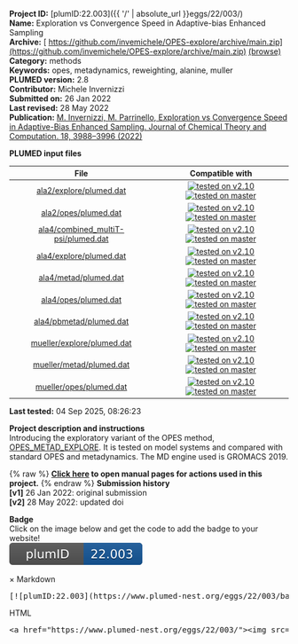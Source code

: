 **Project ID:** [plumID:22.003]({{ '/' | absolute_url }}eggs/22/003/)  
**Name:**  Exploration vs Convergence Speed in Adaptive-bias Enhanced Sampling  
**Archive:** [ https://github.com/invemichele/OPES-explore/archive/main.zip](https://github.com/invemichele/OPES-explore/archive/main.zip) [(browse)](https://github.com/invemichele/OPES-explore/tree/main)  
**Category:**  methods  
**Keywords:**  opes, metadynamics, reweighting, alanine, muller  
**PLUMED version:**  2.8  
**Contributor:**  Michele Invernizzi  
**Submitted on:** 26 Jan 2022  
**Last revised:** 28 May 2022  
**Publication:** [M. Invernizzi, M. Parrinello, Exploration vs Convergence Speed in Adaptive-Bias Enhanced Sampling. Journal of Chemical Theory and Computation. 18, 3988–3996 (2022)](http://dx.doi.org/10.1021/acs.jctc.2c00152)  
  
**PLUMED input files**  
  
| File     | Compatible with |  
|:--------:|:--------:|  
| [ala2/explore/plumed.dat](./data/ala2/explore/plumed.dat.md) |  [![tested on v2.10](https://img.shields.io/badge/v2.10-passing-green.svg)](data/ala2/explore/plumed.dat.plumed.stderr) [![tested on master](https://img.shields.io/badge/master-passing-green.svg)](data/ala2/explore/plumed.dat.plumed_master.stderr) |  
| [ala2/opes/plumed.dat](./data/ala2/opes/plumed.dat.md) |  [![tested on v2.10](https://img.shields.io/badge/v2.10-passing-green.svg)](data/ala2/opes/plumed.dat.plumed.stderr) [![tested on master](https://img.shields.io/badge/master-passing-green.svg)](data/ala2/opes/plumed.dat.plumed_master.stderr) |  
| [ala4/combined_multiT-psi/plumed.dat](./data/ala4/combined_multiT-psi/plumed.dat.md) |  [![tested on v2.10](https://img.shields.io/badge/v2.10-passing-green.svg)](data/ala4/combined_multiT-psi/plumed.dat.plumed.stderr) [![tested on master](https://img.shields.io/badge/master-passing-green.svg)](data/ala4/combined_multiT-psi/plumed.dat.plumed_master.stderr) |  
| [ala4/explore/plumed.dat](./data/ala4/explore/plumed.dat.md) |  [![tested on v2.10](https://img.shields.io/badge/v2.10-passing-green.svg)](data/ala4/explore/plumed.dat.plumed.stderr) [![tested on master](https://img.shields.io/badge/master-passing-green.svg)](data/ala4/explore/plumed.dat.plumed_master.stderr) |  
| [ala4/metad/plumed.dat](./data/ala4/metad/plumed.dat.md) |  [![tested on v2.10](https://img.shields.io/badge/v2.10-passing-green.svg)](data/ala4/metad/plumed.dat.plumed.stderr) [![tested on master](https://img.shields.io/badge/master-passing-green.svg)](data/ala4/metad/plumed.dat.plumed_master.stderr) |  
| [ala4/opes/plumed.dat](./data/ala4/opes/plumed.dat.md) |  [![tested on v2.10](https://img.shields.io/badge/v2.10-passing-green.svg)](data/ala4/opes/plumed.dat.plumed.stderr) [![tested on master](https://img.shields.io/badge/master-passing-green.svg)](data/ala4/opes/plumed.dat.plumed_master.stderr) |  
| [ala4/pbmetad/plumed.dat](./data/ala4/pbmetad/plumed.dat.md) |  [![tested on v2.10](https://img.shields.io/badge/v2.10-passing-green.svg)](data/ala4/pbmetad/plumed.dat.plumed.stderr) [![tested on master](https://img.shields.io/badge/master-passing-green.svg)](data/ala4/pbmetad/plumed.dat.plumed_master.stderr) |  
| [mueller/explore/plumed.dat](./data/mueller/explore/plumed.dat.md) |  [![tested on v2.10](https://img.shields.io/badge/v2.10-passing-green.svg)](data/mueller/explore/plumed.dat.plumed.stderr) [![tested on master](https://img.shields.io/badge/master-passing-green.svg)](data/mueller/explore/plumed.dat.plumed_master.stderr) |  
| [mueller/metad/plumed.dat](./data/mueller/metad/plumed.dat.md) |  [![tested on v2.10](https://img.shields.io/badge/v2.10-passing-green.svg)](data/mueller/metad/plumed.dat.plumed.stderr) [![tested on master](https://img.shields.io/badge/master-passing-green.svg)](data/mueller/metad/plumed.dat.plumed_master.stderr) |  
| [mueller/opes/plumed.dat](./data/mueller/opes/plumed.dat.md) |  [![tested on v2.10](https://img.shields.io/badge/v2.10-passing-green.svg)](data/mueller/opes/plumed.dat.plumed.stderr) [![tested on master](https://img.shields.io/badge/master-passing-green.svg)](data/mueller/opes/plumed.dat.plumed_master.stderr) |  
  
**Last tested:**  04 Sep 2025, 08:26:23
  
**Project description and instructions**  
Introducing the exploratory variant of the OPES method, [OPES_METAD_EXPLORE](https://www.plumed.org/doc-master/user-doc/html/_o_p_e_s__m_e_t_a_d__e_x_p_l_o_r_e.html). It is tested on model systems and compared with standard OPES and metadynamics. The MD engine used is GROMACS 2019.

  
{% raw %}
<b><a href="https://www.plumed.org/doc-master/user-doc/html/actionlist/?actions=BIASVALUE,ENDPLUMED,METAD,PBMETAD,ECV_UMBRELLAS_FILE,ECV_MULTITHERMAL,POSITION,TORSION,OPES_METAD,UPPER_WALLS,ENERGY,CUSTOM,OPES_METAD_EXPLORE,LOWER_WALLS,OPES_EXPANDED,PRINT,UNITS" target="_blank">Click here</a> to open manual pages for actions used in this project.</b>
{% endraw %}
**Submission history**  
**[v1]** 26 Jan 2022: original submission  
**[v2]** 28 May 2022: updated doi  
  
**Badge**  
Click on the image below and get the code to add the badge to your website!  
<img src="./badge.svg" alt="plumeDnest:22.003" id="myBtn" class="badge">
<div id="myModal" class="modal">
  <div class="modal-content">
    <span class="close">&times;</span>
    Markdown<pre>[![plumID:22.003](https://www.plumed-nest.org/eggs/22/003/badge.svg)](https://www.plumed-nest.org/eggs/22/003/)</pre>
    HTML<pre>&lt;a href="https://www.plumed-nest.org/eggs/22/003/"&gt;&lt;img src="https://www.plumed-nest.org/eggs/22/003/badge.svg" alt="plumID:22.003"&gt;&lt;/a&gt;</pre>
  </div>
</div>
